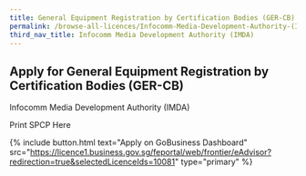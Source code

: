```yaml
---
title: General Equipment Registration by Certification Bodies (GER-CB)
permalink: /browse-all-licences/Infocomm-Media-Development-Authority-(IMDA)/General-Equipment-Registration-by-Certification-Bodies-(GER-CB)
third_nav_title: Infocomm Media Development Authority (IMDA)
---
```


## Apply for General Equipment Registration by Certification Bodies (GER-CB)

Infocomm Media Development Authority (IMDA)

Print SPCP Here

{% include button.html text="Apply on GoBusiness Dashboard" src="https://licence1.business.gov.sg/feportal/web/frontier/eAdvisor?redirection=true&selectedLicenceIds=10081" type="primary" %}
